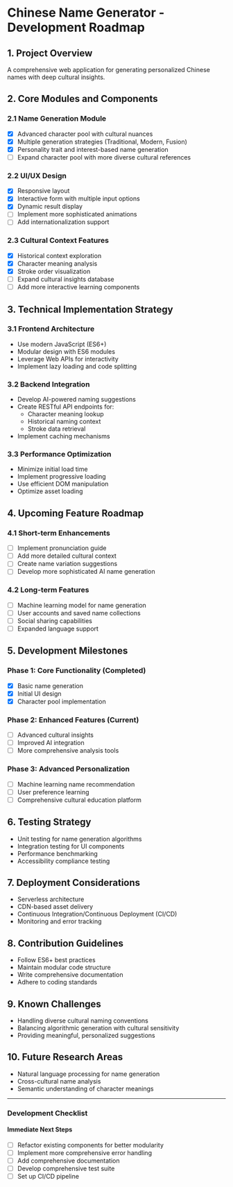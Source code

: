 # Chinese Name Generator - Development Roadmap

## 1. Project Overview
A comprehensive web application for generating personalized Chinese names with deep cultural insights.

## 2. Core Modules and Components

### 2.1 Name Generation Module
- [x] Advanced character pool with cultural nuances
- [x] Multiple generation strategies (Traditional, Modern, Fusion)
- [x] Personality trait and interest-based name generation
- [ ] Expand character pool with more diverse cultural references

### 2.2 UI/UX Design
- [x] Responsive layout
- [x] Interactive form with multiple input options
- [x] Dynamic result display
- [ ] Implement more sophisticated animations
- [ ] Add internationalization support

### 2.3 Cultural Context Features
- [x] Historical context exploration
- [x] Character meaning analysis
- [x] Stroke order visualization
- [ ] Expand cultural insights database
- [ ] Add more interactive learning components

## 3. Technical Implementation Strategy

### 3.1 Frontend Architecture
- Use modern JavaScript (ES6+)
- Modular design with ES6 modules
- Leverage Web APIs for interactivity
- Implement lazy loading and code splitting

### 3.2 Backend Integration
- Develop AI-powered naming suggestions
- Create RESTful API endpoints for:
  - Character meaning lookup
  - Historical naming context
  - Stroke data retrieval
- Implement caching mechanisms

### 3.3 Performance Optimization
- Minimize initial load time
- Implement progressive loading
- Use efficient DOM manipulation
- Optimize asset loading

## 4. Upcoming Feature Roadmap

### 4.1 Short-term Enhancements
- [ ] Implement pronunciation guide
- [ ] Add more detailed cultural context
- [ ] Create name variation suggestions
- [ ] Develop more sophisticated AI name generation

### 4.2 Long-term Features
- [ ] Machine learning model for name generation
- [ ] User accounts and saved name collections
- [ ] Social sharing capabilities
- [ ] Expanded language support

## 5. Development Milestones

### Phase 1: Core Functionality (Completed)
- [x] Basic name generation
- [x] Initial UI design
- [x] Character pool implementation

### Phase 2: Enhanced Features (Current)
- [ ] Advanced cultural insights
- [ ] Improved AI integration
- [ ] More comprehensive analysis tools

### Phase 3: Advanced Personalization
- [ ] Machine learning name recommendation
- [ ] User preference learning
- [ ] Comprehensive cultural education platform

## 6. Testing Strategy
- Unit testing for name generation algorithms
- Integration testing for UI components
- Performance benchmarking
- Accessibility compliance testing

## 7. Deployment Considerations
- Serverless architecture
- CDN-based asset delivery
- Continuous Integration/Continuous Deployment (CI/CD)
- Monitoring and error tracking

## 8. Contribution Guidelines
- Follow ES6+ best practices
- Maintain modular code structure
- Write comprehensive documentation
- Adhere to coding standards

## 9. Known Challenges
- Handling diverse cultural naming conventions
- Balancing algorithmic generation with cultural sensitivity
- Providing meaningful, personalized suggestions

## 10. Future Research Areas
- Natural language processing for name generation
- Cross-cultural name analysis
- Semantic understanding of character meanings

---

### Development Checklist

#### Immediate Next Steps
- [ ] Refactor existing components for better modularity
- [ ] Implement more comprehensive error handling
- [ ] Add comprehensive documentation
- [ ] Develop comprehensive test suite
- [ ] Set up CI/CD pipeline